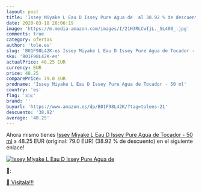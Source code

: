 ```yaml
---
layout: post
title: 'Issey Miyake L Eau D Issey Pure Agua de  al 38.92 % de descuento'
date: 2020-03-18 20:06:19
image: 'https://m.media-amazon.com/images/I/21H3RLCwIjL._SL400_.jpg'
comments: true
category: ofertas
author: 'tole.es'
slug: 'B01F98L42K-es Issey Miyake L Eau D Issey Pure Agua de Tocador - 50 ml'
sku: 'B01F98L42K-es'
actualPrice: 48.25 EUR
currency: EUR
price: 48.25
comparePrice: 79.0 EUR
prodname: 'Issey Miyake L Eau D Issey Pure Agua de Tocador - 50 ml'
country: 'es'
flag: '🇪🇸'
brand: ''
buyurl: 'https://www.amazon.es/dp/B01F98L42K/?tag=tolees-21'
descuento: '38.92'
average: '48.25'
---
```


Ahora mismo tienes [Issey Miyake L Eau D Issey Pure Agua de Tocador - 50 ml](https://www.amazon.es/dp/B01F98L42K/?tag=tolees-21) a 48.25 EUR (original: 79.0 EUR) (38.92 %  de descuento) en el siguiente enlace!

[![Issey Miyake L Eau D Issey Pure Agua de ](https://m.media-amazon.com/images/I/21H3RLCwIjL._SL400_.jpg)](https://www.amazon.es/dp/B01F98L42K/?tag=tolees-21)

🔎:


[🛒 Visítala!!!](https://www.amazon.es/dp/B01F98L42K/?tag=tolees-21)
